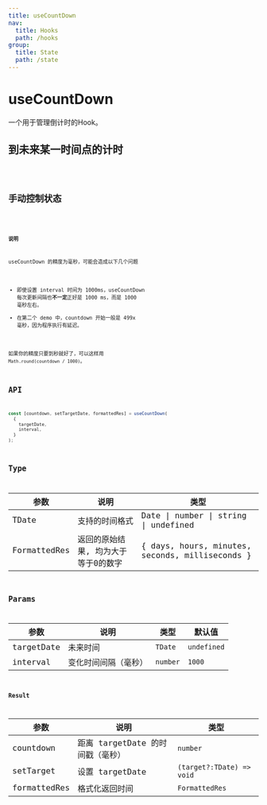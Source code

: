 ```yaml
---
title: useCountDown
nav:
  title: Hooks
  path: /hooks
group:
  title: State
  path: /state
---
```


# useCountDown

一个用于管理倒计时的Hook。

## 到未来某一时间点的计时

<code src="./demo/demo1.tsx" />

## 手动控制状态

<code src="./demo/demo2.tsx" />

**说明**

useCountDown 的精度为毫秒，可能会造成以下几个问题

* 即使设置 interval 时间为 1000ms，useCountDown 每次更新间隔也**不一定**正好是 1000 ms，而是 1000 毫秒左右。
* 在第二个 demo 中，countdown 开始一般是 499x 毫秒，因为程序执行有延迟。

如果你的精度只要到秒就好了，可以这样用 `Math.round(countdown / 1000)`。

## API

```typescript
const [countdown, setTargetDate, formattedRes] = useCountDown(
  {
    targetDate,
    interval,
  }
);
```

## Type

| 参数          | 说明                                | 类型                                            |
| ------------- | ----------------------------------- | ----------------------------------------------- |
| TDate         | 支持的时间格式                      | Date \| number \| string \| undefined   |
| FormattedRes | 返回的原始结果, 均为大于等于0的数字 | { days, hours, minutes, seconds, milliseconds } |


## Params

| 参数      | 说明           | 类型                                                    | 默认值      |
| --------- | -------------- | ------------------------------------------------------- | ----------- |
| targetDate   | 未来时间     | `TDate`                                                 | `undefined` |
| interval  | 变化时间间隔（毫秒）     | `number`                                                | `1000`      |


### Result

| 参数            | 说明           | 类型                      |
| --------------- | -------------- | ------------------------- |
| countdown       | 距离 targetDate 的时间戳（毫秒）   | `number`                  |
| setTarget       | 设置 targetDate | `(target?:TDate) => void` |
| formattedRes | 格式化返回时间     | `FormattedRes`           |

